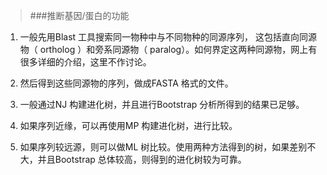 >###推断基因/蛋白的功能

1. 一般先用Blast 工具搜索同一物种中与不同物种的同源序列， 这包括直向同源物（ ortholog ）和旁系同源物（ paralog）。如何界定这两种同源物，网上有很多详细的介绍，这里不作讨论。

2. 然后得到这些同源物的序列，做成FASTA 格式的文件。

3. 一般通过NJ 构建进化树，并且进行Bootstrap 分析所得到的结果已足够。

5. 如果序列近缘，可以再使用MP 构建进化树，进行比较。

6. 如果序列较远源，则可以做ML 树比较。使用两种方法得到的树，如果差别不大，并且Bootstrap 总体较高，则得到的进化树较为可靠。

